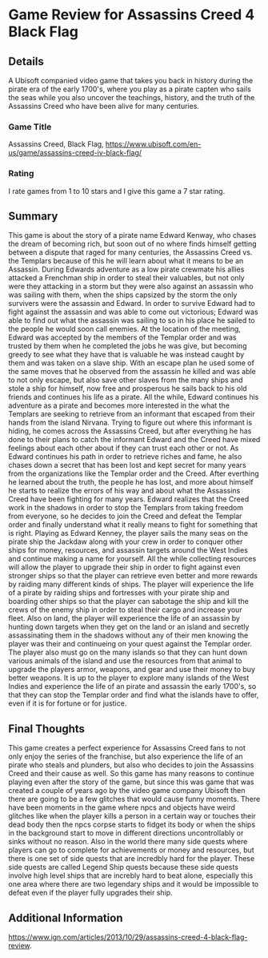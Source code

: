 # Game Review for Assassins Creed 4 Black Flag

## Details
A Ubisoft companied video game that takes you back in history during the pirate era of the early 1700's, where you play as a pirate 
capten who sails the seas while you also uncover the teachings, history, and the truth of the Assassins Creed who have been alive for many
centuries.

### Game Title

Assassins Creed, Black Flag, https://www.ubisoft.com/en-us/game/assassins-creed-iv-black-flag/

### Rating

I rate games from 1 to 10 stars and I give this game a 7 star rating.

## Summary

  This game is about the story of a pirate name Edward Kenway, who chases the dream of becoming rich, but soon out of no where finds himself getting between a
dispute that raged for many centuries, the Assassins Creed vs. the Templars because of this he will learn about what it means to be an 
Assassin. During Edwards adventure as a low pirate crewmate his allies attacked a Frenchman ship in order to steal their valuables, but 
not only were they attacking in a storm but they were also against an assassin who was sailing with them, when the ships capsized by the 
storm the only survivers were the assassin and Edward. In order to survive Edward had to fight against the assassin and was able to come
out victorious; Edward was able to find out what the assassin was sailing to so in his place he sailed to the people he would soon call 
enemies. At the location of the meeting, Edward was accepted by the members of the Templar order and was trusted by them when he completed
the jobs he was give, but becoming greedy to see what they have that is valuable he was instead caught by them and was taken on a slave ship.
With an escape plan he used some of the same moves that he observed from the assassin he killed and was able to not only escape, but also
save other slaves from the many ships and stole a ship for himself, now free and prosperous he sails back to his old friends and continues
his life as a pirate.
  All the while, Edward continues his adventure as a pirate and becomes more interested in the what the Templars are seeking to retrieve from an informant that escaped from their hands from the island Nirvana. Trying to figure out where this informant is hiding, he comes across the Assassins Creed, but after everything he has done to their plans to catch the informant Edward and the Creed have mixed feelings about each other about if they can trust each other or not. As Edward continues his path in order to retrieve riches and fame, he also chases down a secret that has been lost and kept secret for many years from the organizations like the Templar order and the Creed. After everthing he learned about the truth, the people he has lost, and more about himself he starts to realize the errors of his way and about what the Assassins Creed have been fighting for many years. Edward realizes that the Creed work in the shadows in order to stop the Templars from taking freedom from everyone, so he decides to join the Creed and defeat the Templar order and finally understand what it really means to fight for something that is right.
  Playing as Edward Kenney, the player sails the many seas on the pirate ship the Jackdaw along with your crew in order to conquer other ships for money, resources, and assassin targets around the West Indies and continue making a name for yourself. All the while collecting resources will allow the player to upgrade their ship in order to fight against even stronger ships so that the player can retrieve even better and more rewards by raiding many different kinds of ships. The player will experience the life of a pirate by raiding ships and fortresses with your pirate ship and boarding other ships so that the player can sabotage the ship and kill the crews of the enemy ship in order to steal their cargo and increase your fleet. Also on land, the player will experience the life of an assassin by hunting down targets when they get on the land or an island and secretly assassinating them in the shadows without any of their men knowing the player was their and continueing on your quest against the Templar order. The player also must go on the many islands so that they can hunt down various animals of the island and use the resources from that animal to upgrade the players armor, weapons, and gear and use their money to buy better weapons. It is up to the player to explore many islands of the West Indies and experience the life of an pirate and assassin the early 1700's, so that they can stop the Templar order and find what the islands have to offer, even if it is for fortune or for justice.
  
## Final Thoughts

  This game creates a perfect experience for Assassins Creed fans to not only enjoy the series of the franchise, but also experience the life of an pirate who steals and plunders, but also who decides to join the Assassins Creed and their cause as well. So this game has many reasons to continue playing even after the story of the game, but since this was game that was created a couple of years ago by the video game company Ubisoft then there are going to be a few glitches that would cause funny moments. There have been moments in the game where npcs and objects have weird glitches like when the player kills a person in a certain way or touches their dead body then the npcs corpse starts to fidget its body or when the ships in the background start to move in different directions uncontrollably or sinks without no reason. Also in the world there many side quests where players can go to complete for achievements or money and resources, but there is one set of side quests that are incredbly hard for the player. These side quests are called Legend Ship quests because these side quests involve high level ships that are increbly hard to beat alone, especially this one area where there are two legendary ships and it would be impossible to defeat even if the player fully upgrades their ship.

## Additional Information

https://www.ign.com/articles/2013/10/29/assassins-creed-4-black-flag-review.
